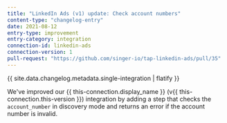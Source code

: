 ```yaml
---
title: "LinkedIn Ads (v1) update: Check account numbers"
content-type: "changelog-entry"
date: 2021-08-12
entry-type: improvement
entry-category: integration
connection-id: linkedin-ads
connection-version: 1
pull-request: "https://github.com/singer-io/tap-linkedin-ads/pull/35"
---
```

{{ site.data.changelog.metadata.single-integration | flatify }}

We've improved our {{ this-connection.display_name }} (v{{ this-connection.this-version }}) integration by adding a step that checks the `account_number` in discovery mode and returns an error if the account number is invalid.